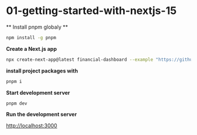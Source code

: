 # 01-getting-started-with-nextjs-15

** Install pnpm globaly **

```sh
npm install -g pnpm
```

**Create a Next.js app**

```sh
npx create-next-app@latest financial-dashboard --example "https://github.com/vercel/next-learn/tree/main/dashboard/starter-example" --use-pnpm
```

**install project packages with**

```sh
pnpm i
```

**Start development server**

```sh
pnpm dev
```

**Run the development server**

[http://localhost:3000](http://localhost:3000)
